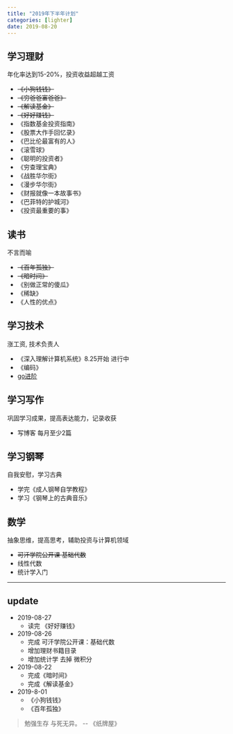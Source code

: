 ```yaml
---
title: "2019年下半年计划"
categories: [lighter]
date: 2019-08-20
---
```



## 学习理财
年化率达到15-20%，投资收益超越工资

- ~~《小狗钱钱》~~
- ~~《穷爸爸富爸爸》~~
- ~~《解读基金》~~
- ~~《好好赚钱》~~
- 《指数基金投资指南》
- 《股票大作手回忆录》
- 《巴比伦最富有的人》
- 《滚雪球》
- 《聪明的投资者》
- 《穷查理宝典》
- 《战胜华尔街》
- 《漫步华尔街》
- 《财报就像一本故事书》
- 《巴菲特的护城河》
- 《投资最重要的事》


## 读书
不言而喻

- ~~《百年孤独》~~
- ~~《暗时间》~~
- 《别做正常的傻瓜》
- 《稀缺》
- 《人性的优点》


## 学习技术
涨工资, 技术负责人

- 《深入理解计算机系统》8.25开始 进行中
- 《编码》
-  [go进阶](https://chai2010.cn/advanced-go-programming-book/ch1-basic/ch1-01-genesis.html)


## 学习写作 
巩固学习成果，提高表达能力，记录收获

- 写博客 每月至少2篇


## 学习钢琴
自我安慰，学习古典

- 学完《成人钢琴自学教程》
- 学习《钢琴上的古典音乐》


## 数学
抽象思维，提高思考，辅助投资与计算机领域

- ~~可汗学院公开课 基础代数~~
- 线性代数
- 统计学入门

---
## update
- 2019-08-27
  - 读完 《好好赚钱》
- 2019-08-26
  - 完成 可汗学院公开课：基础代数
  - 增加理财书籍目录
  - 增加统计学 去掉 微积分
- 2019-08-22
    - 完成《暗时间》
    - 完成《解读基金》
- 2019-8-01
    - 《小狗钱钱》
    - 《百年孤独》

> 勉强生存 与死无异。 -- 《纸牌屋》
